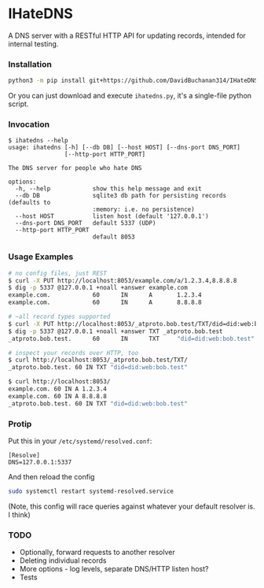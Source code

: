 # IHateDNS

A DNS server with a RESTful HTTP API for updating records, intended for internal testing.

### Installation

```sh
python3 -m pip install git+https://github.com/DavidBuchanan314/IHateDNS
```

Or you can just download and execute `ihatedns.py`, it's a single-file python script.

### Invocation

```
$ ihatedns --help
usage: ihatedns [-h] [--db DB] [--host HOST] [--dns-port DNS_PORT]
                [--http-port HTTP_PORT]

The DNS server for people who hate DNS

options:
  -h, --help            show this help message and exit
  --db DB               sqlite3 db path for persisting records (defaults to
                        :memory: i.e. no persistence)
  --host HOST           listen host (default '127.0.0.1')
  --dns-port DNS_PORT   default 5337 (UDP)
  --http-port HTTP_PORT
                        default 8053
```

### Usage Examples

```sh
# no config files, just REST
$ curl -X PUT http://localhost:8053/example.com/a/1.2.3.4,8.8.8.8
$ dig -p 5337 @127.0.0.1 +noall +answer example.com
example.com.            60      IN      A       1.2.3.4
example.com.            60      IN      A       8.8.8.8

# ~all record types supported
$ curl -X PUT http://localhost:8053/_atproto.bob.test/TXT/did=did:web:bob.test
$ dig -p 5337 @127.0.0.1 +noall +answer TXT _atproto.bob.test
_atproto.bob.test.      60      IN      TXT     "did=did:web:bob.test"

# inspect your records over HTTP, too
$ curl http://localhost:8053/_atproto.bob.test/TXT/
_atproto.bob.test. 60 IN TXT "did=did:web:bob.test"

$ curl http://localhost:8053/
example.com. 60 IN A 1.2.3.4
example.com. 60 IN A 8.8.8.8
_atproto.bob.test. 60 IN TXT "did=did:web:bob.test"
```

### Protip

Put this in your `/etc/systemd/resolved.conf`:
```
[Resolve]
DNS=127.0.0.1:5337
```
And then reload the config
```sh
sudo systemctl restart systemd-resolved.service
```

(Note, this config will race queries against whatever your default resolver is. I think)

### TODO

- Optionally, forward requests to another resolver
- Deleting individual records
- More options - log levels, separate DNS/HTTP listen host?
- Tests
